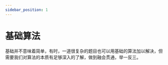 ```yaml
---
sidebar_position: 1
---
```


# 基础算法

基础并不意味着简单，有时，一道很复杂的题目也可以用基础的算法加以解决，但需要我们对算法的本质有足够深入的了解，做到融会贯通，举一反三。
